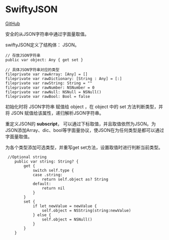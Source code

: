 # SwiftyJSON

[GitHub](https://github.com/SwiftyJSON/SwiftyJSON)

安全的从JSON字符串中通过字面量取值。

swiftyJSON定义了结构体： JSON。

```
// 存放JSON字符串
public var object: Any { get set }

// 具体JSON字符串对应的类型
fileprivate var rawArray: [Any] = []
fileprivate var rawDictionary: [String : Any] = [:]
fileprivate var rawString: String = ""
fileprivate var rawNumber: NSNumber = 0
fileprivate var rawNull: NSNull = NSNull()
fileprivate var rawBool: Bool = false
```

初始化时将 JSON字符串 赋值给 object ，在 object 中的 set 方法判断类型，并将 JSON 赋值给该属性，递归解析JSON字符串。

重定义JSON的 **subscript**， 可以通过下标取值，并且取值依然为JSON。为JSON添加Array、dic、bool等字面量协议，使JSON在为任何类型是都可以通过字面量取值。

为各个类型添加可选类型，并重写get set方法，设置取值时进行判断当前类型。
```
 //Optional string
    public var string: String? {
        get {
            switch self.type {
            case .string:
                return self.object as? String
            default:
                return nil
            }
        }
        set {
            if let newValue = newValue {
                self.object = NSString(string:newValue)
            } else {
                self.object = NSNull()
            }
        }
    }

```